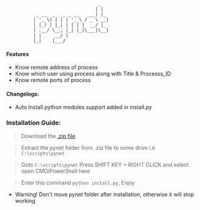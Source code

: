                                       _   
                                     | |  
               _ __  _   _ _ __   ___| |_ 
              | '_ \| | | | '_ \ / _ \ __|
              | |_) | |_| | | | |  __/ |_ 
              | .__/ \__, |_| |_|\___|\__|
              | |     __/ |               
              |_|    |___/ 
#### Features
 * Know remote address of process
  * Know which user using process along with Title & Processs_ID
 * Know remote ports of process


#### Changelogs:
 * Auto Install python modules support added in install.py

### Installation Guide:  
> Download the [.zip file](https://github.com/sauharddobhal/pynet/archive/master.zip)

> Extract the pynet folder from .zip file to some drive i.e `C:\scripts\pynet`

> Goto `C:\scripts\pynet` Press SHIFT KEY + RIGHT CLICK and select open CMD/PowerShell here

> Enter this command `python install.py`, Enjoy

 * Warning! Don't move pynet folder after installation, otherwise it will stop working
